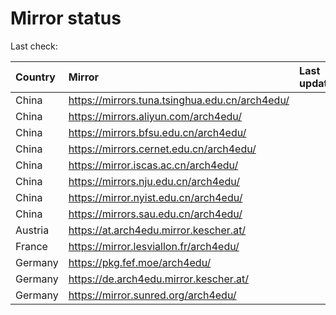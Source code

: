 <script src="./time.js"></script>
# Mirror status
Last check: <script type="text/javascript">localize(1705954783.3796475);</script>

|Country|Mirror|Last update|
|:------|:-----|:----------|
|China|https://mirrors.tuna.tsinghua.edu.cn/arch4edu/|<script type="text/javascript">localize(1705948332);</script>|
|China|https://mirrors.aliyun.com/arch4edu/|<script type="text/javascript">localize(1705905383);</script>|
|China|https://mirrors.bfsu.edu.cn/arch4edu/|<script type="text/javascript">localize(1705905383);</script>|
|China|https://mirrors.cernet.edu.cn/arch4edu/|<script type="text/javascript">localize(1705948332);</script>|
|China|https://mirror.iscas.ac.cn/arch4edu/|<script type="text/javascript">localize(1705905383);</script>|
|China|https://mirrors.nju.edu.cn/arch4edu/|<script type="text/javascript">localize(1705862048);</script>|
|China|https://mirror.nyist.edu.cn/arch4edu/|<script type="text/javascript">localize(1705948332);</script>|
|China|https://mirrors.sau.edu.cn/arch4edu/|<script type="text/javascript">localize(1705905383);</script>|
|Austria|https://at.arch4edu.mirror.kescher.at/|<script type="text/javascript">localize(1705948332);</script>|
|France|https://mirror.lesviallon.fr/arch4edu/|<script type="text/javascript">localize(1705905383);</script>|
|Germany|https://pkg.fef.moe/arch4edu/|<script type="text/javascript">localize(1705948332);</script>|
|Germany|https://de.arch4edu.mirror.kescher.at/|<script type="text/javascript">localize(1705948332);</script>|
|Germany|https://mirror.sunred.org/arch4edu/|<script type="text/javascript">localize(1705948332);</script>|

<script src="./tablefilter/tablefilter.js"></script>
<script src="./table.js"></script>